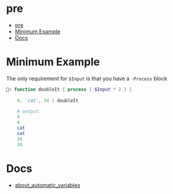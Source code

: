 # pre

- [pre](#pre)
- [Minimum Example](#minimum-example)
- [Docs](#docs)

# Minimum Example

The only requirement for `$Input`  is that you have a `-Process` block

```ps1
🐒> function doubleIt { process { $Input * 2 } }
    
    4, 'cat', 34 | doubleIt

    # output:
    4
    4
    cat
    cat
    34
    34
```

# Docs

- [about_automatic_variables](https://docs.microsoft.com/en-us/powershell/module/microsoft.powershell.core/about/about_automatic_variables?view=powershell-7.3#input)